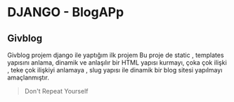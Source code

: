 # DJANGO - BlogAPp
## Givblog

Givblog projem django ile yaptığım ilk projem
  Bu proje de static , templates yapısını anlama, dinamik ve anlaşılır bir HTML yapısı kurmayı, çoka çok ilişki , teke çok ilişkiyi anlamaya , slug yapısı ile 
dinamik bir blog sitesi yapılmayı amaçlanmıştır.

> Don't Repeat Yourself
